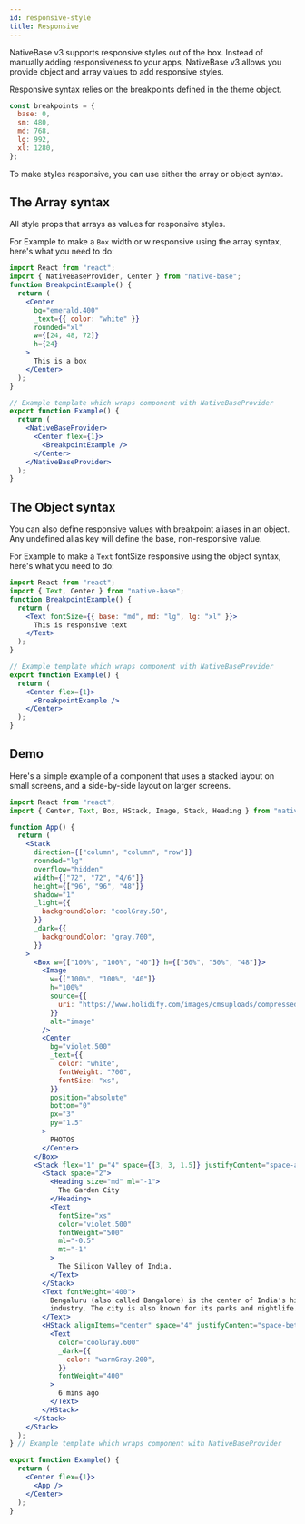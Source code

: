 ```yaml
---
id: responsive-style
title: Responsive
---
```


NativeBase v3 supports responsive styles out of the box. Instead of manually adding responsiveness to your apps, NativeBase v3 allows you provide object and array values to add responsive styles.

Responsive syntax relies on the breakpoints defined in the theme object.

```jsx
const breakpoints = {
  base: 0,
  sm: 480,
  md: 768,
  lg: 992,
  xl: 1280,
};
```

To make styles responsive, you can use either the array or object syntax.

## The Array syntax

All style props that arrays as values for responsive styles.

For Example to make a `Box` width or w responsive using the array syntax, here's what you need to do:

```jsx isLive=true
import React from "react";
import { NativeBaseProvider, Center } from "native-base";
function BreakpointExample() {
  return (
    <Center
      bg="emerald.400"
      _text={{ color: "white" }}
      rounded="xl"
      w={[24, 48, 72]}
      h={24}
    >
      This is a box
    </Center>
  );
}

// Example template which wraps component with NativeBaseProvider
export function Example() {
  return (
    <NativeBaseProvider>
      <Center flex={1}>
        <BreakpointExample />
      </Center>
    </NativeBaseProvider>
  );
}
```

## The Object syntax

You can also define responsive values with breakpoint aliases in an object. Any undefined alias key will define the base, non-responsive value.

For Example to make a `Text` fontSize responsive using the object syntax, here's what you need to do:

```jsx isLive=true
import React from "react";
import { Text, Center } from "native-base";
function BreakpointExample() {
  return (
    <Text fontSize={{ base: "md", md: "lg", lg: "xl" }}>
      This is responsive text
    </Text>
  );
}

// Example template which wraps component with NativeBaseProvider
export function Example() {
  return (
    <Center flex={1}>
      <BreakpointExample />
    </Center>
  );
}
```

## Demo

Here's a simple example of a component that uses a stacked layout on small screens, and a side-by-side layout on larger screens.

```jsx isLive=true
import React from "react";
import { Center, Text, Box, HStack, Image, Stack, Heading } from "native-base";

function App() {
  return (
    <Stack
      direction={["column", "column", "row"]}
      rounded="lg"
      overflow="hidden"
      width={["72", "72", "4/6"]}
      height={["96", "96", "48"]}
      shadow="1"
      _light={{
        backgroundColor: "coolGray.50",
      }}
      _dark={{
        backgroundColor: "gray.700",
      }}
    >
      <Box w={["100%", "100%", "40"]} h={["50%", "50%", "48"]}>
        <Image
          w={["100%", "100%", "40"]}
          h="100%"
          source={{
            uri: "https://www.holidify.com/images/cmsuploads/compressed/Bangalore_citycover_20190613234056.jpg",
          }}
          alt="image"
        />
        <Center
          bg="violet.500"
          _text={{
            color: "white",
            fontWeight: "700",
            fontSize: "xs",
          }}
          position="absolute"
          bottom="0"
          px="3"
          py="1.5"
        >
          PHOTOS
        </Center>
      </Box>
      <Stack flex="1" p="4" space={[3, 3, 1.5]} justifyContent="space-around">
        <Stack space="2">
          <Heading size="md" ml="-1">
            The Garden City
          </Heading>
          <Text
            fontSize="xs"
            color="violet.500"
            fontWeight="500"
            ml="-0.5"
            mt="-1"
          >
            The Silicon Valley of India.
          </Text>
        </Stack>
        <Text fontWeight="400">
          Bengaluru (also called Bangalore) is the center of India's high-tech
          industry. The city is also known for its parks and nightlife.
        </Text>
        <HStack alignItems="center" space="4" justifyContent="space-between">
          <Text
            color="coolGray.600"
            _dark={{
              color: "warmGray.200",
            }}
            fontWeight="400"
          >
            6 mins ago
          </Text>
        </HStack>
      </Stack>
    </Stack>
  );
} // Example template which wraps component with NativeBaseProvider

export function Example() {
  return (
    <Center flex={1}>
      <App />
    </Center>
  );
}
```
